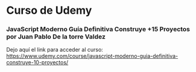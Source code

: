 # Curso de Udemy
### JavaScript Moderno Guía Definitiva Construye +15 Proyectos por Juan Pablo De la torre Valdez

Dejo aquí el link para acceder al curso: https://www.udemy.com/course/javascript-moderno-guia-definitiva-construye-10-proyectos/

